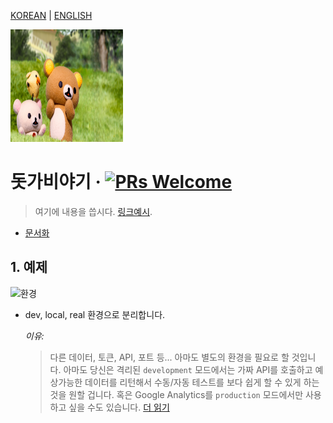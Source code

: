 [KOREAN](./README.md)
| [ENGLISH](./README-en.md)

[<img src="./src/main/resources/GOYA.png" width="180" height="180">](https://www.google.com/)

# 돗가비야기 &middot; [![PRs Welcome](https://img.shields.io/badge/PRs-welcome-brightgreen.svg?style=flat-square)](http://www.google.com)

> 여기에 내용을 씁시다. [링크예시](http://www.google.com).

- [문서화](#documentation)

<a name="git"></a>

## 1. 예제

![환경](/images/laptop.png)

<a name="documentation"></a>

* dev, local, real 환경으로 분리합니다.

  _이유:_
  > 다른 데이터, 토큰, API, 포트 등... 아마도 별도의 환경을 필요로 할 것입니다. 아마도 당신은 격리된 `development` 모드에서는 가짜 API를 호출하고 예상가능한 데이터를 리턴해서 수동/자동
  테스트를 보다 쉽게 할 수 있게 하는 것을 원할 겁니다. 혹은 Google Analytics를 `production` 모드에서만 사용하고 싶을 수도
  있습니다. [더 읽기](https://stackoverflow.com/questions/8332333/node-js-setting-up-environment-specific-configs-to-be-used-with-everyauth)


